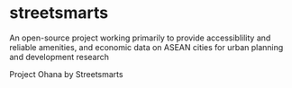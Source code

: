 # streetsmarts

An open-source project working primarily to provide accessiblility and reliable amenities, and economic data on ASEAN cities for urban planning and development research

Project Ohana by Streetsmarts